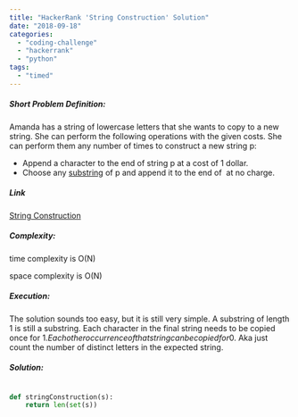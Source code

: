 ```yaml
---
title: "HackerRank 'String Construction' Solution"
date: "2018-09-18"
categories: 
  - "coding-challenge"
  - "hackerrank"
  - "python"
tags: 
  - "timed"
---
```


##### Short Problem Definition:

Amanda has a string of lowercase letters that she wants to copy to a new string. She can perform the following operations with the given costs. She can perform them any number of times to construct a new string p:

- Append a character to the end of string p at a cost of 1 dollar.
- Choose any [substring](https://en.wikipedia.org/wiki/Substring) of p and append it to the end of  at no charge.

##### Link

[String Construction](https://www.hackerrank.com/challenges/string-construction)

##### Complexity:

time complexity is O(N)

space complexity is O(N)

##### Execution:

The solution sounds too easy, but it is still very simple. A substring of length 1 is still a substring. Each character in the final string needs to be copied once for 1$. Each other occurrence of that string can be copied for 0$. Aka just count the number of distinct letters in the expected string.

##### Solution:

```python

def stringConstruction(s):
    return len(set(s))
```
